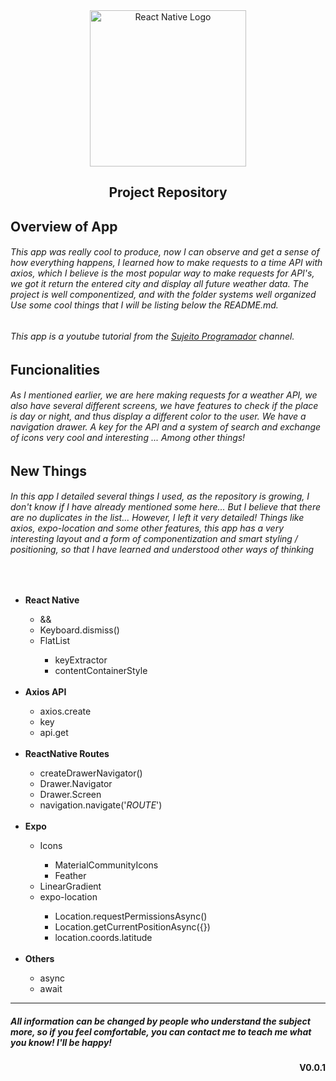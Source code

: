 <div align="center">
        <img  width=250 src="https://cdn4.iconfinder.com/data/icons/logos-3/600/React.js_logo-512.png" alt="React Native Logo"/>
    <h2>Project Repository</h2>
</div>

## Overview of App

###### This app was really cool to produce, now I can observe and get a sense of how everything happens, I learned how to make requests to a time API with axios, which I believe is the most popular way to make requests for API's, we got it return the entered city and display all future weather data. The project is well componentized, and with the folder systems well organized Use some cool things that I will be listing below the README.md.

###### This app is a youtube tutorial from the [Sujeito Programador](https://www.youtube.com/c/Sujeitoprogramador/featured) channel.

## Funcionalities

###### As I mentioned earlier, we are here making requests for a weather API, we also have several different screens, we have features to check if the place is day or night, and thus display a different color to the user. We have a navigation drawer. A key for the API and a system of search and exchange of icons very cool and interesting ... Among other things!

## New Things

###### In this app I detailed several things I used, as the repository is growing, I don't know if I have already mentioned some here... But I believe that there are no duplicates in the list... However, I left it very detailed! Things like axios, expo-location and some other features, this app has a very interesting layout and a form of componentization and smart styling / positioning, so that I have learned and understood other ways of thinking


<br>

<ul>
<li><b>React Native</b></li>
    <ul>
    <li>&&</li>
    <li>Keyboard.dismiss()</li>
    <li>FlatList</li>
        <ul>
        <li>keyExtractor</li>
        <li>contentContainerStyle</li>
        </ul>
    </ul>

<br>

<li><b>Axios API</b></li>
    <ul>
    <li>axios.create</li>
    <li>key</li>
    <li>api.get</li>
    </ul>
<br>

<li><b>ReactNative Routes</b></li>
    <ul>
    <li>createDrawerNavigator()</li>
    <li>Drawer.Navigator</li>
    <li>Drawer.Screen</li>
    <li>navigation.navigate('<i>ROUTE</i>')</li>
    </ul>

<br>
<li><b>Expo</b></li>
    <ul>
    <li>Icons</li>
        <ul>
        <li>MaterialCommunityIcons</li>
        <li>Feather</li>
        </ul>
    <li>LinearGradient</li>
    <li>expo-location</li>
        <ul>
        <li>Location.requestPermissionsAsync()</li>
        <li>Location.getCurrentPositionAsync({})</li>
        <li>location.coords.latitude</li>
        </ul>
    </ul>

<br>

<li><b>Others</b></li>
<ul>
<li>async</li>
<li>await</li>
</ul>

</ul>

---

##### All information can be changed by people who understand the subject more, so if you feel comfortable, you can contact me to teach me what you know! I'll be happy!

<div align="end"><b>V0.0.1</b></div>
